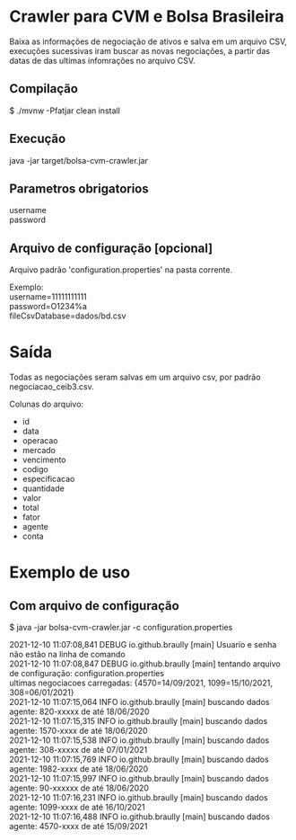 # Crawler para CVM e Bolsa Brasileira

Baixa as informações de negociação de ativos e salva em um arquivo CSV,
execuções sucessivas iram buscar as novas negociações, 
a partir das datas de das ultimas infomrações no arquivo CSV.

## Compilação

$ ./mvnw -Pfatjar clean install

## Execução

java -jar target/bolsa-cvm-crawler.jar


## Parametros obrigatorios

username  
password  

## Arquivo de configuração [opcional]

Arquivo padrão 'configuration.properties' na pasta corrente.

Exemplo:  
username=11111111111  
password=O1234%a  
fileCsvDatabase=dados/bd.csv  

# Saída
Todas as negociações seram salvas em um arquivo csv,
por padrão negociacao_ceib3.csv.

Colunas do arquivo:
 - id
 - data
 - operacao
 - mercado
 - vencimento
 - codigo
 - especificacao
 - quantidade
 - valor
 - total
 - fator
 - agente
 - conta


# Exemplo de uso

## Com arquivo de configuração


$ java -jar bolsa-cvm-crawler.jar -c configuration.properties 

2021-12-10 11:07:08,841 DEBUG io.github.braully [main] Usuario e senha não estão na linha de comando  
2021-12-10 11:07:08,847 DEBUG io.github.braully [main] tentando arquivo de configuração: configuration.properties  
ultimas negociacoes carregadas: {4570=14/09/2021, 1099=15/10/2021, 308=06/01/2021}  
2021-12-10 11:07:15,064 INFO io.github.braully [main] buscando dados agente: 820-xxxxx        de até 18/06/2020  
2021-12-10 11:07:15,315 INFO io.github.braully [main] buscando dados agente: 1570-xxxx        de até 18/06/2020  
2021-12-10 11:07:15,538 INFO io.github.braully [main] buscando dados agente: 308-xxxxx        de até 07/01/2021  
2021-12-10 11:07:15,769 INFO io.github.braully [main] buscando dados agente: 1982-xxxx        de até 18/06/2020  
2021-12-10 11:07:15,997 INFO io.github.braully [main] buscando dados agente: 90-xxxxxx        de até 18/06/2020  
2021-12-10 11:07:16,231 INFO io.github.braully [main] buscando dados agente: 1099-xxxx        de até 16/10/2021  
2021-12-10 11:07:16,488 INFO io.github.braully [main] buscando dados agente: 4570-xxxx        de até 15/09/2021  

